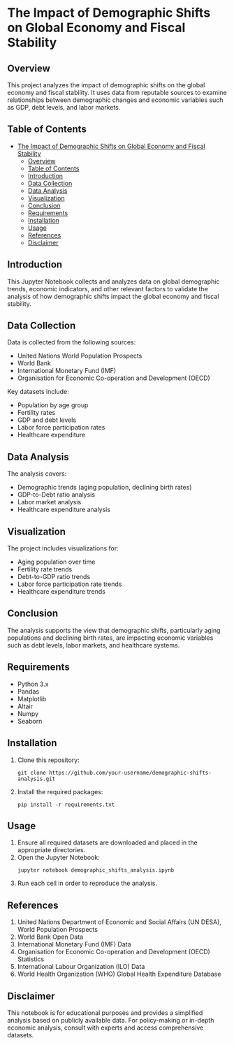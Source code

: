 # The Impact of Demographic Shifts on Global Economy and Fiscal Stability

## Overview

This project analyzes the impact of demographic shifts on the global economy and fiscal stability. It uses data from reputable sources to examine relationships between demographic changes and economic variables such as GDP, debt levels, and labor markets.

## Table of Contents

- [The Impact of Demographic Shifts on Global Economy and Fiscal Stability](#the-impact-of-demographic-shifts-on-global-economy-and-fiscal-stability)
  - [Overview](#overview)
  - [Table of Contents](#table-of-contents)
  - [Introduction](#introduction)
  - [Data Collection](#data-collection)
  - [Data Analysis](#data-analysis)
  - [Visualization](#visualization)
  - [Conclusion](#conclusion)
  - [Requirements](#requirements)
  - [Installation](#installation)
  - [Usage](#usage)
  - [References](#references)
  - [Disclaimer](#disclaimer)

## Introduction

This Jupyter Notebook collects and analyzes data on global demographic trends, economic indicators, and other relevant factors to validate the analysis of how demographic shifts impact the global economy and fiscal stability.

## Data Collection

Data is collected from the following sources:
- United Nations World Population Prospects
- World Bank
- International Monetary Fund (IMF)
- Organisation for Economic Co-operation and Development (OECD)

Key datasets include:
- Population by age group
- Fertility rates
- GDP and debt levels
- Labor force participation rates
- Healthcare expenditure

## Data Analysis

The analysis covers:
- Demographic trends (aging population, declining birth rates)
- GDP-to-Debt ratio analysis
- Labor market analysis
- Healthcare expenditure analysis

## Visualization

The project includes visualizations for:
- Aging population over time
- Fertility rate trends
- Debt-to-GDP ratio trends
- Labor force participation rate trends
- Healthcare expenditure trends

## Conclusion

The analysis supports the view that demographic shifts, particularly aging populations and declining birth rates, are impacting economic variables such as debt levels, labor markets, and healthcare systems.

## Requirements

- Python 3.x
- Pandas
- Matplotlib
- Altair
- Numpy
- Seaborn

## Installation

1. Clone this repository:
   ```
   git clone https://github.com/your-username/demographic-shifts-analysis.git
   ```
2. Install the required packages:
   ```
   pip install -r requirements.txt
   ```

## Usage

1. Ensure all required datasets are downloaded and placed in the appropriate directories.
2. Open the Jupyter Notebook:
   ```
   jupyter notebook demographic_shifts_analysis.ipynb
   ```
3. Run each cell in order to reproduce the analysis.

## References

1. United Nations Department of Economic and Social Affairs (UN DESA), World Population Prospects
2. World Bank Open Data
3. International Monetary Fund (IMF) Data
4. Organisation for Economic Co-operation and Development (OECD) Statistics
5. International Labour Organization (ILO) Data
6. World Health Organization (WHO) Global Health Expenditure Database

## Disclaimer

This notebook is for educational purposes and provides a simplified analysis based on publicly available data. For policy-making or in-depth economic analysis, consult with experts and access comprehensive datasets.